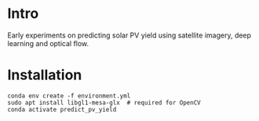 # Intro
Early experiments on predicting solar PV yield using satellite imagery, deep learning and optical flow.


# Installation

```
conda env create -f environment.yml
sudo apt install libgl1-mesa-glx  # required for OpenCV
conda activate predict_pv_yield
```
